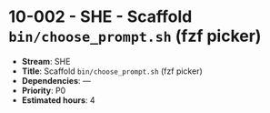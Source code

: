 
# 10-002 - SHE - Scaffold `bin/choose_prompt.sh` (fzf picker)

- **Stream**: SHE
- **Title**: Scaffold `bin/choose_prompt.sh` (fzf picker)
- **Dependencies**: —
- **Priority**: P0
- **Estimated hours**: 4


